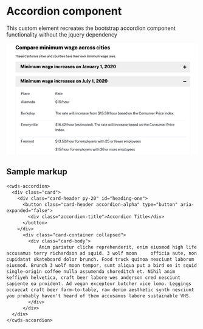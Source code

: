 # Accordion component

This custom element recreates the bootstrap accordion component functionality without the jquery dependency

<img src="https://raw.githubusercontent.com/cagov/Alpha/master/components/accordion/accordion.png" />

## Sample markup

```
<cwds-accordion>
  <div class="card">
    <div class="card-header py-20" id="heading-one">
      <button class="card-header accordion-alpha" type="button" aria-expanded="false">
        <div class="accordion-title">Accordion Title</div>
      </button>
    </div>
      <div class="card-container collapsed">
        <div class="card-body">
            Anim pariatur cliche reprehenderit, enim eiusmod high life accusamus terry richardson ad squid. 3 wolf moon     officia aute, non cupidatat skateboard dolor brunch. Food truck quinoa nesciunt laborum eiusmod. Brunch 3 wolf moon tempor, sunt aliqua put a bird on it squid single-origin coffee nulla assumenda shoreditch et. Nihil anim keffiyeh helvetica, craft beer labore wes anderson cred nesciunt sapiente ea proident. Ad vegan excepteur butcher vice lomo. Leggings occaecat craft beer farm-to-table, raw denim aesthetic synth nesciunt you probably haven't heard of them accusamus labore sustainable VHS.
        </div>
      </div>
  </div>
</cwds-accordion>
```
